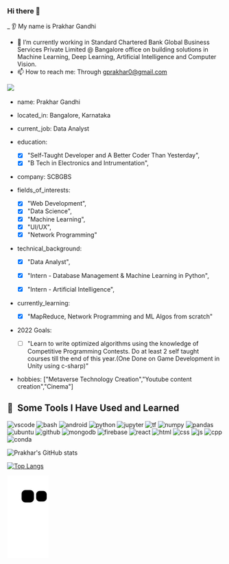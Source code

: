 ### Hi there 👋


_ 👂 My name is Prakhar Gandhi
- 🔭 I’m currently working in Standard Chartered Bank Global Business Services Private Limited @ Bangalore office on building solutions in Machine Learning, Deep Learning, Artificial Intelligence and Computer Vision.
- 📫 How to reach me: Through gprakhar0@gmail.com 


<!--
**prakHr/prakHr** is a ✨ _special_ ✨ repository because its `README.md` (this file) appears on your GitHub profile.

Here are some ideas to get you started:

- 🔭 I’m currently working on ...
- 🌱 I’m currently learning ...
- 👯 I’m looking to collaborate on ...
- 🤔 I’m looking for help with ...
- 💬 Ask me about ...
- 📫 How to reach me: ...
- 😄 Pronouns: ...
- ⚡ Fun fact: ...
-->
<img src="https://capsule-render.vercel.app/api?type=wave&color=auto&height=300&section=header&text=Hey%20Everyone&fontSize=90" />


- name: Prakhar Gandhi
- located_in: Bangalore, Karnataka
- current_job: Data Analyst


- education:
  - [x] "Self-Taught Developer and A Better Coder Than Yesterday",
  - [x] "B Tech in Electronics and Intrumentation",

- company: SCBGBS


- fields_of_interests:
  - [x]  "Web Development",
  - [x]  "Data Science",
  - [x]  "Machine Learning",
  - [x]  "UI/UX",
  - [x]  "Network Programming"

- technical_background:
  - [x]  "Data Analyst",
  - [x]  "Intern - Database Management & Machine Learning in Python",
  - [x]  "Intern - Artificial Intelligence",


- currently_learning: 
  - [x] "MapReduce, Network Programming and ML Algos from scratch"

- 2022 Goals: 
  - [ ] "Learn to write optimized algorithms using the knowledge of Competitive Programming Contests. Do at least 2 self taught courses till the end of this year.(One Done on Game Development in Unity using c-sharp)"

- hobbies: ["Metaverse Technology Creation","Youtube content creation","Cinema"]



<h2> 🚀 &nbsp;Some Tools I Have Used and Learned</h2>
<p align="left">
<img src="https://cdn.jsdelivr.net/gh/devicons/devicon/icons/vscode/vscode-original.svg" alt="vscode" width="45" height="45"/>
<img src="https://cdn.jsdelivr.net/gh/devicons/devicon/icons/bash/bash-original.svg" alt="bash" width="45" height="45"/>
<img src="https://cdn.jsdelivr.net/gh/devicons/devicon/icons/androidstudio/androidstudio-original.svg" alt="android" width="45" height="45"/>
<img src="https://cdn.jsdelivr.net/gh/devicons/devicon/icons/python/python-original-wordmark.svg" alt="python" width="45" height="45"/>
<img src="https://cdn.jsdelivr.net/gh/devicons/devicon/icons/jupyter/jupyter-original-wordmark.svg" alt="jupyter" width="45" height="45"/>
<img src="https://cdn.jsdelivr.net/gh/devicons/devicon/icons/tensorflow/tensorflow-original.svg" alt="tf" width="45" height="45"/>
<img src="https://cdn.jsdelivr.net/gh/devicons/devicon/icons/numpy/numpy-original.svg" alt="numpy" width="45" height="45"/>
<img src="https://cdn.jsdelivr.net/gh/devicons/devicon/icons/pandas/pandas-original.svg" alt="pandas" width="45" height="45"/>
<img src="https://cdn.jsdelivr.net/gh/devicons/devicon/icons/ubuntu/ubuntu-plain-wordmark.svg"  alt="ubuntu" width="45" height="45"/>
<img src="https://cdn.jsdelivr.net/gh/devicons/devicon/icons/github/github-original-wordmark.svg" alt="github" width="45" height="45"/>
<img src="https://cdn.jsdelivr.net/gh/devicons/devicon/icons/mongodb/mongodb-original-wordmark.svg" alt="mongodb" width="45" height="45"/>
<img src="https://cdn.jsdelivr.net/gh/devicons/devicon/icons/firebase/firebase-plain.svg" alt="firebase" width="45" height="45"/>
<img src="https://cdn.jsdelivr.net/gh/devicons/devicon/icons/react/react-original-wordmark.svg" alt="react" width="45" height="45"/>
<img src="https://cdn.jsdelivr.net/gh/devicons/devicon/icons/html5/html5-original-wordmark.svg" alt="html" width="45" height="45"/>
<img src="https://cdn.jsdelivr.net/gh/devicons/devicon/icons/css3/css3-original-wordmark.svg" alt="css" width="45" height="45"/>
<img src="https://cdn.jsdelivr.net/gh/devicons/devicon/icons/javascript/javascript-original.svg" alt="js" width="45" height="45"/>
<img src="https://cdn.jsdelivr.net/gh/devicons/devicon/icons/cplusplus/cplusplus-original.svg" alt="cpp" width="45" height="45"/>
<img src="https://cdn.jsdelivr.net/gh/devicons/devicon/icons/anaconda/anaconda-original-wordmark.svg" alt="conda" width="45" height="45"/>
                    
</p>



![Prakhar's GitHub stats](https://git-readme-stats-five.vercel.app/api?username=prakHr&show_icons=true&theme=radical)



[![Top Langs](https://git-readme-stats-five.vercel.app/api/top-langs/?username=prakHr&layout=compact)](https://github.com/prakHr/github-readme-stats)


![Snake animation](https://github.com/prakHr/prakHr/blob/output/github-contribution-grid-snake.svg)
